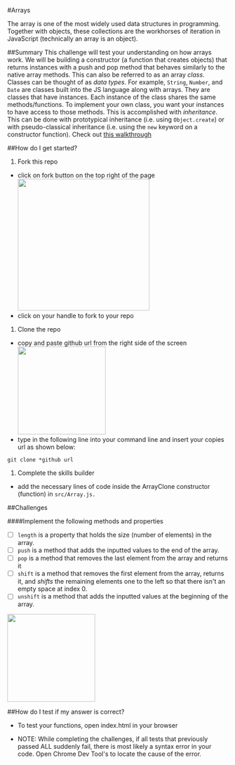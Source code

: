 #Arrays

The array is one of the most widely used data structures in programming. Together with objects, these collections are the workhorses of iteration in JavaScript (technically an array is an object).

##Summary
This challenge will test your understanding on how arrays work. We will be building a constructor (a function that creates objects) that returns instances with a push and pop method that behaves similarly to the native array methods. This can also be referred to as an array *class*. Classes can be thought of as *data types*. For example, `String`, `Number`, and `Date` are classes built into the JS language along with arrays. They are classes that have instances. Each instance of the class shares the same methods/functions. To implement your own class, you want your instances to have access to those methods. This is accomplished with *inheritance*. This can be done with prototypical inheritance (i.e. using `Object.create`) or with pseudo-classical inheritance (i.e. using the `new` keyword on a constructor function). Check out [this walkthrough](http://davidshariff.com/blog/javascript-inheritance-patterns/) 


##How do I get started?
1. Fork this repo
  - click on fork button on the top right of the page
  <br><img src="https://help.github.com/assets/images/help/repository/fork_button.jpg" width="300px"></img>  
  - click on your handle to fork to your repo

1. Clone the repo
  - copy and paste github url from the right side of the screen
  <br><img src="https://help.github.com/assets/images/help/repository/clone-repo-clone-url-button.png" width="200px"></img>
  - type in the following line into your command line and insert your copies url as shown below:
  ````
  git clone *github url
  ````

1. Complete the skills builder
  - add the necessary lines of code inside the ArrayClone constructor (function) in ```src/Array.js.```

##Challenges

####Implement the following methods and properties
  - [ ] `length` is a property that holds the size (number of elements) in the array.
  - [ ] `push` is a method that adds the inputted values to the end of the array.
  - [ ] `pop` is a method that removes the last element from the array and returns it
  - [ ] `shift` is a method that removes the first element from the array, returns it, and *shifts* the remaining elements one to the left so that there isn't an empty space at index 0.
  - [ ] `unshift` is a method that adds the inputted values at the beginning of the array.

<img src="./assets/array-push-pop.png" height="200px">

##How do I test if my answer is correct?
* To test your functions, open index.html in your browser

* NOTE: While completing the challenges, if all tests that previously passed ALL suddenly fail, there is most likely a syntax error in your code. Open Chrome Dev Tool's to locate the cause of the error.

